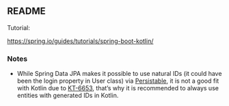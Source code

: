 ## README

Tutorial:

https://spring.io/guides/tutorials/spring-boot-kotlin/

### Notes

* While Spring Data JPA makes it possible to use natural IDs (it could have been the login property in User class) via [Persistable](https://docs.spring.io/spring-data/jpa/docs/current/reference/html/#jpa.entity-persistence.saving-entites), it is not a good fit with Kotlin due to [KT-6653](https://youtrack.jetbrains.com/issue/KT-6653), that’s why it is recommended to always use entities with generated IDs in Kotlin. 


